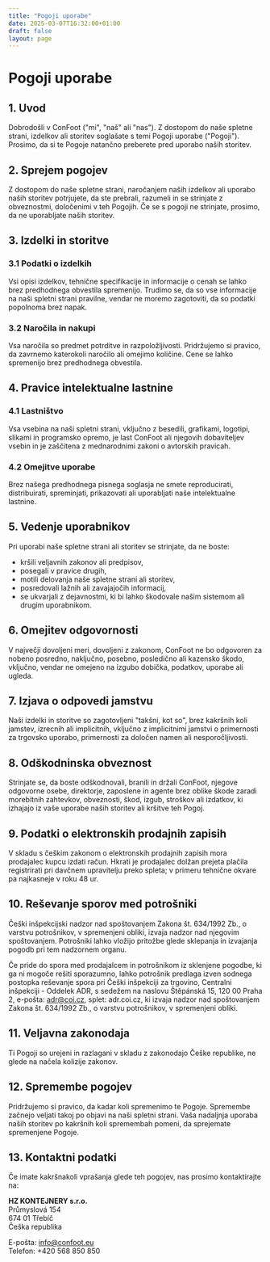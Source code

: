 ```yaml
---
title: "Pogoji uporabe"
date: 2025-03-07T16:32:00+01:00
draft: false
layout: page
---
```


# Pogoji uporabe

## 1. Uvod

Dobrodošli v ConFoot ("mi", "naš" ali "nas"). Z dostopom do naše spletne strani, izdelkov ali storitev soglašate s temi Pogoji uporabe ("Pogoji"). Prosimo, da si te Pogoje natančno preberete pred uporabo naših storitev.

## 2. Sprejem pogojev

Z dostopom do naše spletne strani, naročanjem naših izdelkov ali uporabo naših storitev potrjujete, da ste prebrali, razumeli in se strinjate z obveznostmi, določenimi v teh Pogojih. Če se s pogoji ne strinjate, prosimo, da ne uporabljate naših storitev.

## 3. Izdelki in storitve

### 3.1 Podatki o izdelkih
Vsi opisi izdelkov, tehnične specifikacije in informacije o cenah se lahko brez predhodnega obvestila spremenijo. Trudimo se, da so vse informacije na naši spletni strani pravilne, vendar ne moremo zagotoviti, da so podatki popolnoma brez napak.

### 3.2 Naročila in nakupi
Vsa naročila so predmet potrditve in razpoložljivosti. Pridržujemo si pravico, da zavrnemo katerokoli naročilo ali omejimo količine. Cene se lahko spremenijo brez predhodnega obvestila.

## 4. Pravice intelektualne lastnine

### 4.1 Lastništvo
Vsa vsebina na naši spletni strani, vključno z besedili, grafikami, logotipi, slikami in programsko opremo, je last ConFoot ali njegovih dobaviteljev vsebin in je zaščitena z mednarodnimi zakoni o avtorskih pravicah.

### 4.2 Omejitve uporabe
Brez našega predhodnega pisnega soglasja ne smete reproducirati, distribuirati, spreminjati, prikazovati ali uporabljati naše intelektualne lastnine.

## 5. Vedenje uporabnikov

Pri uporabi naše spletne strani ali storitev se strinjate, da ne boste:
- kršili veljavnih zakonov ali predpisov,
- posegali v pravice drugih,
- motili delovanja naše spletne strani ali storitev,
- posredovali lažnih ali zavajajočih informacij,
- se ukvarjali z dejavnostmi, ki bi lahko škodovale našim sistemom ali drugim uporabnikom.

## 6. Omejitev odgovornosti

V največji dovoljeni meri, dovoljeni z zakonom, ConFoot ne bo odgovoren za nobeno posredno, naključno, posebno, posledično ali kazensko škodo, vključno, vendar ne omejeno na izgubo dobička, podatkov, uporabe ali ugleda.

## 7. Izjava o odpovedi jamstvu

Naši izdelki in storitve so zagotovljeni "takšni, kot so", brez kakršnih koli jamstev, izrecnih ali implicitnih, vključno z implicitnimi jamstvi o primernosti za trgovsko uporabo, primernosti za določen namen ali nesporočljivosti.

## 8. Odškodninska obveznost

Strinjate se, da boste odškodnovali, branili in držali ConFoot, njegove odgovorne osebe, direktorje, zaposlene in agente brez oblike škode zaradi morebitnih zahtevkov, obveznosti, škod, izgub, stroškov ali izdatkov, ki izhajajo iz vaše uporabe naših storitev ali kršitve teh Pogoj.

## 9. Podatki o elektronskih prodajnih zapisih

V skladu s češkim zakonom o elektronskih prodajnih zapisih mora prodajalec kupcu izdati račun. Hkrati je prodajalec dolžan prejeta plačila registrirati pri davčnem upravitelju preko spleta; v primeru tehnične okvare pa najkasneje v roku 48 ur.

## 10. Reševanje sporov med potrošniki

Češki inšpekcijski nadzor nad spoštovanjem Zakona št. 634/1992 Zb., o varstvu potrošnikov, v spremenjeni obliki, izvaja nadzor nad njegovim spoštovanjem. Potrošniki lahko vložijo pritožbe glede sklepanja in izvajanja pogodb pri tem nadzornem organu.

Če pride do spora med prodajalcem in potrošnikom iz sklenjene pogodbe, ki ga ni mogoče rešiti sporazumno, lahko potrošnik predlaga izven sodnega postopka reševanje spora pri Češki inšpekciji za trgovino, Centralni inšpekciji - Oddelek ADR, s sedežem na naslovu Štěpánská 15, 120 00 Praha 2, e-pošta: adr@coi.cz, splet: adr.coi.cz, ki izvaja nadzor nad spoštovanjem Zakona št. 634/1992 Zb., o varstvu potrošnikov, v spremenjeni obliki.

## 11. Veljavna zakonodaja

Ti Pogoji so urejeni in razlagani v skladu z zakonodajo Češke republike, ne glede na načela kolizije zakonov.

## 12. Spremembe pogojev

Pridržujemo si pravico, da kadar koli spremenimo te Pogoje. Spremembe začnejo veljati takoj po objavi na naši spletni strani. Vaša nadaljnja uporaba naših storitev po kakršnih koli spremembah pomeni, da sprejemate spremenjene Pogoje.

## 13. Kontaktni podatki

Če imate kakršnakoli vprašanja glede teh pogojev, nas prosimo kontaktirajte na:

**HZ KONTEJNERY s.r.o.**  
Průmyslová 154  
674 01 Třebíč  
Češka republika

E-pošta: info@confoot.eu  
Telefon: +420 568 850 850